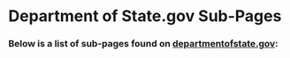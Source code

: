# Department of State.gov Sub-Pages

### Below is a list of sub-pages found on [departmentofstate.gov](https://www.departmentofstate.gov):

